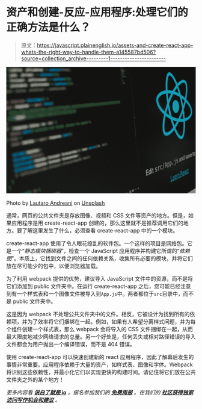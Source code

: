 # 资产和创建-反应-应用程序:处理它们的正确方法是什么？

> 原文：<https://javascript.plainenglish.io/assets-and-create-react-app-whats-the-right-way-to-handle-them-a145587bd506?source=collection_archive---------1----------------------->

![](img/f5eab98fd1322f58a27d97c3bfaa4e46.png)

Photo by [Lautaro Andreani](https://unsplash.com/@lautaroandreani?utm_source=medium&utm_medium=referral) on [Unsplash](https://unsplash.com?utm_source=medium&utm_medium=referral)

通常，网页的公共文件夹是存放图像、视频和 CSS 文件等资产的地方。但是，如果应用程序是用 create-react-app 创建的，那么这里就不是推荐调用它们的地方。要了解这里发生了什么，必须查看 create-react-app 中的一个模块。

create-react-app 使用了令人眼花缭乱的软件包。一个这样的项目是网络包。它是一个“*静态模块捆绑器*”，检查一个 JavaScript 应用程序并构建它所谓的“*依赖图*”。本质上，它找到文件之间的任何依赖关系，收集所有必要的模块，并将它们放在尽可能少的包中，以便浏览器加载。

为了利用 webpack 提供的优势，建议导入 JavaScript 文件中的资源，而不是将它们添加到 public 文件夹中。在运行 create-react-app 之后，您可能已经注意到有一个样式表和一个图像文件被导入到`App.js`中。两者都位于`src`目录中，而不是 public 文件夹中。

这是因为 webpack 不处理公共文件夹中的文件。相反，它被设计为找到所有的依赖项，并为了效率将它们捆绑在一起。例如，如果有人希望分离样式问题，并为每个组件创建一个样式表，那么 webpack 会将导入的 CSS 文件捆绑在一起，从而最大限度地减少网络请求的总量。另一个好处是，任何丢失或相对路径错误的导入文件都会为用户抛出一个编译错误，而不是 404 错误。

使用 create-react-app 可以快速创建新的 react 应用程序，因此了解幕后发生的事情非常重要。应用程序依赖于大量的资产，如样式表、图像和字体。Webpack 将识别这些依赖性，并最小化它们以实现更快的构建时间。请记住将它们放在公共文件夹之外的某个地方！

*更多内容看* [***说白了就是 io***](http://plainenglish.io/) *。报名参加我们的* [***免费周报***](http://newsletter.plainenglish.io/) *。在我们的* [***社区获得独家访问写作机会和建议***](https://discord.gg/GtDtUAvyhW) *。*
